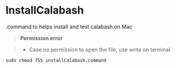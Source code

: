 # InstallCalabash
.command to helps install and test calabash on Mac

> **Permission error**

> - Case no permission to open the file, use write on terminal
```
sudo chmod 755 installCalabash.command
```
